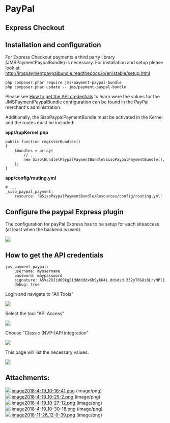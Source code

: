 #  PayPal 

## Express Checkout

## Installation and configuration

For Express Checkout payments a third party library (JMSPaymentPaypalBundle) is necessary. For installation and setup please look at: <http://jmspaymentpaypalbundle.readthedocs.io/en/stable/setup.html>

``` 
php composer.phar require jms/payment-paypal-bundle
php composer.phar update -- jms/payment-paypal-bundle
```

Please see [How to get the API credentials](#PayPal-HowtogettheAPIcredentials) to learn were the values for the JMSPaymentPaypalBundle configuration can be found in the PayPal merchant's administration.

Additionally, the SisoPaypalPaymentBundle must be activated in the Kernel and the routes must be included:

**app/AppKernel.php**

``` 
public function registerBundles()
{
    $bundles = array(
        // ...
        new Siso\Bundle\PaypalPaymentBundle\SisoPaypalPaymentBundle(),
    );
}
```

**app/config/routing.yml**

``` 
# ...
_siso_paypal_payment:
    resource: '@SisoPaypalPaymentBundle/Resources/config/routing.yml'
```

## Configure the paypal Express plugin

The configuration for payPal Express has to be setup for each siteaccess (at least when the backend is used).

![](attachments/23561073/23562127.png)

## How to get the API credentials

``` 
jms_payment_paypal:
    username: myusername
    password: maypassword
    signature: A5Va2XJid60kg21ddddddxKbSykH4i.ddsdsd-332yT0G8z8LrvNPl1
    debug: true
```

Login and navigate to "All Tools"

![](attachments/23561073/23563062.png)

Select the tool "API Access"

![](attachments/23561073/23563063.png)

Choose "Classic (NVP-)API integration"

![](attachments/23561073/23563060.png)

This page will list the necessary values.

![](attachments/23561073/23563061.png)

## Attachments:

![](images/icons/bullet_blue.gif) [image2018-4-19\_10-16-41.png](attachments/23561073/23563062.png) (image/png)  
![](images/icons/bullet_blue.gif) [image2018-4-19\_10-25-2.png](attachments/23561073/23563063.png) (image/png)  
![](images/icons/bullet_blue.gif) [image2018-4-19\_10-27-12.png](attachments/23561073/23563060.png) (image/png)  
![](images/icons/bullet_blue.gif) [image2018-4-19\_10-30-18.png](attachments/23561073/23563061.png) (image/png)  
![](images/icons/bullet_blue.gif) [image2018-11-26\_12-0-39.png](attachments/23561073/23562127.png) (image/png)  

